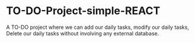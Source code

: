 # TO-DO-Project-simple-REACT
A TO-DO project where we can add our daily tasks, modify our daily tasks, Delete our daily tasks without involving any external database.
